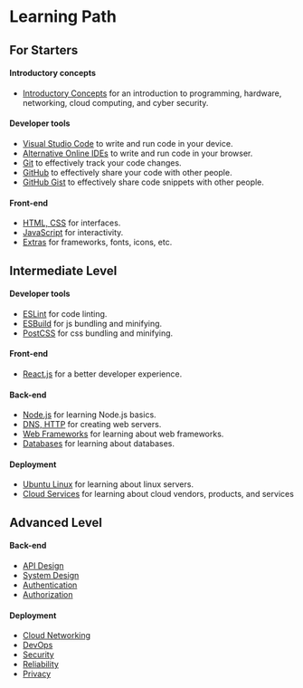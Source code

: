 # Learning Path

## For Starters

#### Introductory concepts

- [Introductory Concepts](./essentials/introductory_concepts.md) for an introduction to programming, hardware, networking, cloud computing, and cyber security.

#### Developer tools

- [Visual Studio Code](./essentials/visual_studio_code.md) to write and run code in your device.
- [Alternative Online IDEs](./essentials/visual_studio_code.md#alternative-online-ides) to write and run code in your browser.
- [Git](./essentials/git_github_markdown.md) to effectively track your code changes.
- [GitHub](./essentials/git_github_markdown.md) to effectively share your code with other people.
- [GitHub Gist](https://gist.github.com/) to effectively share code snippets with other people.

#### Front-end

- [HTML, CSS](./front_end/html_css.md) for interfaces.
- [JavaScript](./front_end/javascript.md) for interactivity.
- [Extras](./front_end/extras.md) for frameworks, fonts, icons, etc.

## Intermediate Level

#### Developer tools

- [ESLint](./front_end/extras.md#eslint) for code linting.
- [ESBuild](./front_end/extras.md#esbuild) for js bundling and minifying.
- [PostCSS](./front_end/extras.md#postcss) for css bundling and minifying.

#### Front-end

- [React.js](./front_end/reactjs.md) for a better developer experience.

#### Back-end

- [Node.js](./back_end/node_js.md) for learning Node.js basics.
- [DNS, HTTP](./back_end/dns_http.md) for creating web servers.
- [Web Frameworks](./back_end/web_frameworks.md) for learning about web frameworks.
- [Databases](./back_end/databases.md) for learning about databases.

#### Deployment

- [Ubuntu Linux](./deployment/ubuntu_linux.md) for learning about linux servers.
- [Cloud Services](./deployment/cloud_services.md) for learning about cloud vendors, products, and services

## Advanced Level

#### Back-end

- [API Design](./back_end/api_design.md)
- [System Design](./back_end/system_design.md)
- [Authentication](./back_end/authentication.md)
- [Authorization](./back_end/authorization.md)

#### Deployment

- [Cloud Networking](./deployment/cloud_networking.md)
- [DevOps](./deployment/devops.md)
- [Security](./deployment/security.md)
- [Reliability](./deployment/reliability.md)
- [Privacy](./deployment/privacy.md)